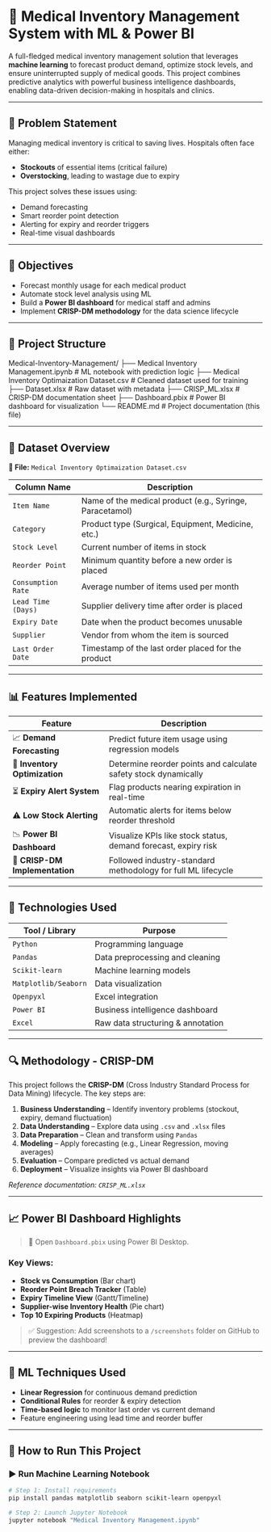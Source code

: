# 🏥 Medical Inventory Management System with ML & Power BI

A full-fledged medical inventory management solution that leverages **machine learning** to forecast product demand, optimize stock levels, and ensure uninterrupted supply of medical goods. This project combines predictive analytics with powerful business intelligence dashboards, enabling data-driven decision-making in hospitals and clinics.

---

## 📌 Problem Statement

Managing medical inventory is critical to saving lives. Hospitals often face either:
- **Stockouts** of essential items (critical failure)
- **Overstocking**, leading to wastage due to expiry

This project solves these issues using:
- Demand forecasting
- Smart reorder point detection
- Alerting for expiry and reorder triggers
- Real-time visual dashboards

---

## 🎯 Objectives

- Forecast monthly usage for each medical product
- Automate stock level analysis using ML
- Build a **Power BI dashboard** for medical staff and admins
- Implement **CRISP-DM methodology** for the data science lifecycle

---

## 📁 Project Structure

Medical-Inventory-Management/
├── Medical Inventory Management.ipynb # ML notebook with prediction logic
├── Medical Inventory Optimaization Dataset.csv # Cleaned dataset used for training
├── Dataset.xlsx # Raw dataset with metadata
├── CRISP_ML.xlsx # CRISP-DM documentation sheet
├── Dashboard.pbix # Power BI dashboard for visualization
└── README.md # Project documentation (this file)


---

## 🧾 Dataset Overview

**📂 File:** `Medical Inventory Optimaization Dataset.csv`

| Column Name          | Description                                                  |
|----------------------|--------------------------------------------------------------|
| `Item Name`          | Name of the medical product (e.g., Syringe, Paracetamol)     |
| `Category`           | Product type (Surgical, Equipment, Medicine, etc.)           |
| `Stock Level`        | Current number of items in stock                             |
| `Reorder Point`      | Minimum quantity before a new order is placed                |
| `Consumption Rate`   | Average number of items used per month                       |
| `Lead Time (Days)`   | Supplier delivery time after order is placed                 |
| `Expiry Date`        | Date when the product becomes unusable                       |
| `Supplier`           | Vendor from whom the item is sourced                         |
| `Last Order Date`    | Timestamp of the last order placed for the product           |

---

## 📊 Features Implemented

| Feature                        | Description                                                                 |
|-------------------------------|-----------------------------------------------------------------------------|
| 📈 **Demand Forecasting**      | Predict future item usage using regression models                           |
| 🧠 **Inventory Optimization**  | Determine reorder points and calculate safety stock dynamically             |
| ⏳ **Expiry Alert System**     | Flag products nearing expiration in real-time                               |
| ⚠️ **Low Stock Alerting**     | Automatic alerts for items below reorder threshold                          |
| 📉 **Power BI Dashboard**      | Visualize KPIs like stock status, demand forecast, expiry risk              |
| 📄 **CRISP-DM Implementation**| Followed industry-standard methodology for full ML lifecycle                |

---

## 🧪 Technologies Used

| Tool / Library     | Purpose                            |
|--------------------|------------------------------------|
| `Python`           | Programming language               |
| `Pandas`           | Data preprocessing and cleaning    |
| `Scikit-learn`     | Machine learning models            |
| `Matplotlib/Seaborn` | Data visualization              |
| `Openpyxl`         | Excel integration                  |
| `Power BI`         | Business intelligence dashboard    |
| `Excel`            | Raw data structuring & annotation  |

---

## 🔍 Methodology - CRISP-DM

This project follows the **CRISP-DM** (Cross Industry Standard Process for Data Mining) lifecycle. The key steps are:

1. **Business Understanding** – Identify inventory problems (stockout, expiry, demand fluctuation)
2. **Data Understanding** – Explore data using `.csv` and `.xlsx` files
3. **Data Preparation** – Clean and transform using `Pandas`
4. **Modeling** – Apply forecasting (e.g., Linear Regression, moving averages)
5. **Evaluation** – Compare predicted vs actual demand
6. **Deployment** – Visualize insights via Power BI dashboard

*Reference documentation: `CRISP_ML.xlsx`*

---

## 📈 Power BI Dashboard Highlights

> 📌 Open `Dashboard.pbix` using Power BI Desktop.

### Key Views:
- **Stock vs Consumption** (Bar chart)
- **Reorder Point Breach Tracker** (Table)
- **Expiry Timeline View** (Gantt/Timeline)
- **Supplier-wise Inventory Health** (Pie chart)
- **Top 10 Expiring Products** (Heatmap)

> ✅ Suggestion: Add screenshots to a `/screenshots` folder on GitHub to preview the dashboard!

---

## 🧠 ML Techniques Used

- **Linear Regression** for continuous demand prediction
- **Conditional Rules** for reorder & expiry detection
- **Time-based logic** to monitor last order vs current demand
- Feature engineering using lead time and reorder buffer

---

## 🚀 How to Run This Project

### ▶️ Run Machine Learning Notebook
```bash
# Step 1: Install requirements
pip install pandas matplotlib seaborn scikit-learn openpyxl

# Step 2: Launch Jupyter Notebook
jupyter notebook "Medical Inventory Management.ipynb"
